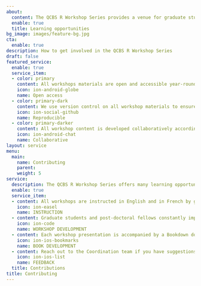 ```yaml
---
about:
  content: The QCBS R Workshop Series provides a venue for graduate students and postdoctoral fellows to improve their teaching and learning abilities through the instruction and the development of statistical and programming workshops. We immensely value the contributions provided to the series, and we rely on the QCBS community's engagement to constantly improve our workshops. To encourage community contributions, we keep our workshops openly accessible, reproducible, and encourage collaboration between contributors as they work to improve workshop materials.
  enable: true
  title: Learning opportunities
bg_image: images/feature-bg.jpg
cta:
  enable: true
description: How to get involved in the QCBS R Workshop Series
draft: false
featured_service:
  enable: true
  service_item:
  - color: primary
    content: All workshops materials are open and accessible year-round
    icon: ion-android-globe
    name: Open access
  - color: primary-dark
    content: We use version control on all workshop materials to ensure reproducibility
    icon: ion-social-github
    name: Reproducible
  - color: primary-darker
    content: All workshop content is developed collaboratively according to community feedback
    icon: ion-android-chat
    name: Collaborative
layout: service
menu:
  main:
    name: Contributing
    parent: 
    weight: 5
service:
  description: The QCBS R Workshop Series offers many learning opportunities for any graduate student or post-doctoral fellow in the QCBS community. Whether you are interested in practising your teaching abilities, improving your technical skills, or working collaboratively with a broad network of graduate students and post-doctoral fellows, there is always room for contributions. We also welcome community feedback to keep the workshops up to date and as helpful as possible. 
  enable: true
  service_item:
  - content: All workshops are instructed in English and in French by graduate students and post-doctoral fellows looking to practice their teaching abilities.
    icon: ion-easel
    name: INSTRUCTION
  - content: Graduate students and post-doctoral fellows constantly improve our presentations, which are all written in RMarkdown and hosted on our GitHub.
    icon: ion-code
    name: WORKSHOP DEVELOPMENT
  - content: Each workshop presentation is accompanied by a Bookdown document, which contains more explanations and code you can play with on your own time. 
    icon: ion-ios-bookmarks
    name: BOOK DEVELOPMENT
  - content: Reach out to the Coordination team if you have suggestions, comments, or questions about the QCBS R Workshop Series. If you would like to flag specific issues in a workshop (typos, errors, clarifications), please open an issue on GitHub to let us know!
    icon: ion-ios-list
    name: FEEDBACK
  title: Contributions
title: Contributing
---
```

